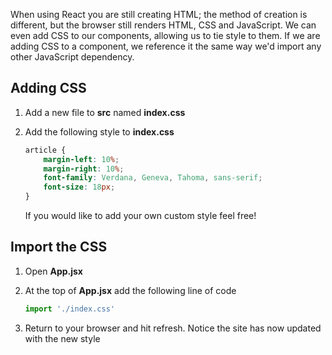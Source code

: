 When using React you are still creating HTML; the method of creation is different, but the browser still renders HTML, CSS and JavaScript. We can even add CSS to our components, allowing us to tie style to them. If we are adding CSS to a component, we reference it the same way we'd import any other JavaScript dependency.

## Adding CSS

1. Add a new file to **src** named **index.css**
1. Add the following style to **index.css**

    ```css
    article {
        margin-left: 10%;
        margin-right: 10%;
        font-family: Verdana, Geneva, Tahoma, sans-serif;
        font-size: 18px;
    }
    ```

    If you would like to add your own custom style feel free!

## Import the CSS

1. Open **App.jsx**
1. At the top of **App.jsx** add the following line of code

    ```javascript
    import './index.css'
    ```

1. Return to your browser and hit refresh. Notice the site has now updated with the new style
